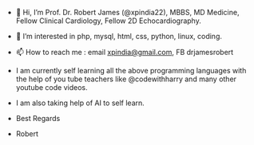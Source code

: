 - 👋 Hi, I’m Prof. Dr. Robert James (@xpindia22), MBBS, MD Medicine, Fellow Clinical Cardiology, Fellow 2D Echocardiography.
- 👀 I’m interested in php, mysql, html, css, python, linux, coding.
- 📫 How to reach me : email xpindia@gmail.com, FB drjamesrobert

- I am currently self learning all the above programming languages with the help of you tube teachers like @codewithharry and many other youtube code videos.
- I am also taking help of AI to self learn.

- Best Regards
- Robert

<!---
xpindia22/xpindia22 is a ✨ special ✨ repository because its `README.md` (this file) appears on your GitHub profile.
You can click the Preview link to take a look at your changes.
--->
